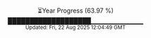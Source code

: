 <p align="center">
⏳Year Progress (63.97 %)<br>
███████████████████▁▁▁▁▁▁▁▁▁▁▁ <br>
<sub>Updated: Fri, 22 Aug 2025 12:04:49 GMT</sub>
</p>

